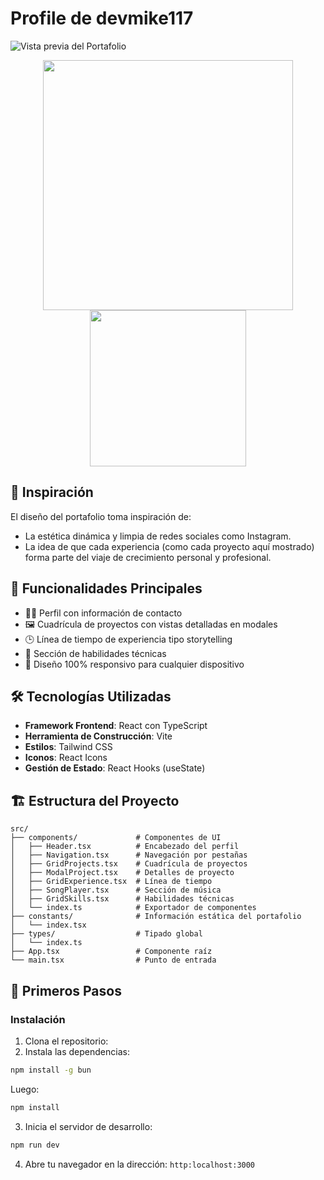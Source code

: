 # Profile de devmike117



<!-- ![Vista previa del Portafolio](./public/presentacion/desktop-full.png) -->

![Vista previa del Portafolio](./public/presentacion/)<!-- ![Vista previa del Portafolio](./public/presentacion/mobile.png) -->

<div align="center">
  <img src="./public/presentacion/" width="400" />
  <img src="./public/presentacion/" width="250" />
</div>

## 🧠 Inspiración


El diseño del portafolio toma inspiración de:
- La estética dinámica y limpia de redes sociales como Instagram.
- La idea de que cada experiencia (como cada proyecto aquí mostrado) forma parte del viaje de crecimiento personal y profesional.

## 📌 Funcionalidades Principales

- 🧑‍💼 Perfil con información de contacto
- 🖼️ Cuadrícula de proyectos con vistas detalladas en modales
- 🕒 Línea de tiempo de experiencia tipo storytelling
- 🧠 Sección de habilidades técnicas
- 📱 Diseño 100% responsivo para cualquier dispositivo


## 🛠️ Tecnologías Utilizadas

- **Framework Frontend**: React con TypeScript
- **Herramienta de Construcción**: Vite
- **Estilos**: Tailwind CSS
- **Iconos**: React Icons
- **Gestión de Estado**: React Hooks (useState)

## 🏗️ Estructura del Proyecto

```plaintext
src/
├── components/             # Componentes de UI
│   ├── Header.tsx          # Encabezado del perfil
│   ├── Navigation.tsx      # Navegación por pestañas
│   ├── GridProjects.tsx    # Cuadrícula de proyectos
│   ├── ModalProject.tsx    # Detalles de proyecto
│   ├── GridExperience.tsx  # Línea de tiempo
│   ├── SongPlayer.tsx      # Sección de música
│   ├── GridSkills.tsx      # Habilidades técnicas
│   └── index.ts            # Exportador de componentes
├── constants/              # Información estática del portafolio
│   └── index.tsx
├── types/                  # Tipado global
│   └── index.ts
├── App.tsx                 # Componente raíz
└── main.tsx                # Punto de entrada
```

## 🚦 Primeros Pasos

### Instalación

1. Clona el repositorio:
2. Instala las dependencias:

```bash
npm install -g bun
```
Luego:

```bash
npm install 
```


3. Inicia el servidor de desarrollo:

```bash
npm run dev
```
4. Abre tu navegador en la dirección:
`http:localhost:3000`

